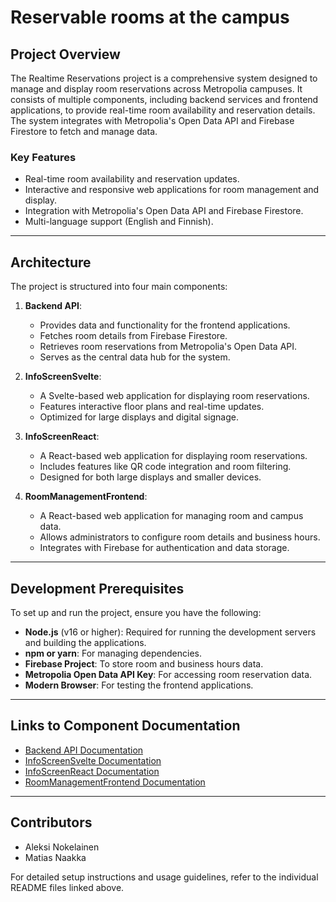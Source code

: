 # Reservable rooms at the campus

## Project Overview

The Realtime Reservations project is a comprehensive system designed to manage and display room reservations across Metropolia campuses. It consists of multiple components, including backend services and frontend applications, to provide real-time room availability and reservation details. The system integrates with Metropolia's Open Data API and Firebase Firestore to fetch and manage data.

### Key Features
- Real-time room availability and reservation updates.
- Interactive and responsive web applications for room management and display.
- Integration with Metropolia's Open Data API and Firebase Firestore.
- Multi-language support (English and Finnish).

---

## Architecture

The project is structured into four main components:

1. **Backend API**:
   - Provides data and functionality for the frontend applications.
   - Fetches room details from Firebase Firestore.
   - Retrieves room reservations from Metropolia's Open Data API.
   - Serves as the central data hub for the system.

2. **InfoScreenSvelte**:
   - A Svelte-based web application for displaying room reservations.
   - Features interactive floor plans and real-time updates.
   - Optimized for large displays and digital signage.

3. **InfoScreenReact**:
   - A React-based web application for displaying room reservations.
   - Includes features like QR code integration and room filtering.
   - Designed for both large displays and smaller devices.

4. **RoomManagementFrontend**:
   - A React-based web application for managing room and campus data.
   - Allows administrators to configure room details and business hours.
   - Integrates with Firebase for authentication and data storage.

---

## Development Prerequisites

To set up and run the project, ensure you have the following:

- **Node.js** (v16 or higher): Required for running the development servers and building the applications.
- **npm or yarn**: For managing dependencies.
- **Firebase Project**: To store room and business hours data.
- **Metropolia Open Data API Key**: For accessing room reservation data.
- **Modern Browser**: For testing the frontend applications.

---

## Links to Component Documentation

- [Backend API Documentation](./backend-api/README.md)
- [InfoScreenSvelte Documentation](./infoscreensvelte/README.md)
- [InfoScreenReact Documentation](./infoscreenreact/README.md)
- [RoomManagementFrontend Documentation](./RoomManagementFrontend/README.md)

---

## Contributors

- Aleksi Nokelainen
- Matias Naakka

For detailed setup instructions and usage guidelines, refer to the individual README files linked above.
